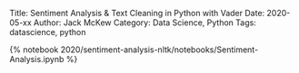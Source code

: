 Title: Sentiment Analysis & Text Cleaning in Python with Vader
Date: 2020-05-xx
Author: Jack McKew
Category: Data Science, Python
Tags: datascience, python

{% notebook 2020/sentiment-analysis-nltk/notebooks/Sentiment-Analysis.ipynb %}
